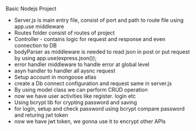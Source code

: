 Basic Nodejs Project

- Server.js is main entry file, consist of port and path to route file using app.use middleware
- Routes folder consist of routes of project
- Controller - contains logic for request and response and even connection to DB
- bodyParser as middleware is needed to read json in post or put request by using app.use(express.json());
- error handler middleware to handle error at global level
- asyn handler to handler all aysnc request 
- Setup account in mongoose atlas
- create a Db connect configuration and request same in server.js
- By using model class we can perform CRUD operation
- now we have user activities like register. login etc
- Using bcrypt lib for crypting password and saving
- for login, setup and check password using bcrypt compare password and returing  jwt token
- now we have jwt token, we gonna use it to encrypt other APIs